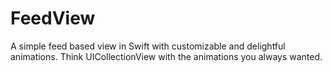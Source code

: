 # FeedView
A simple feed based view in Swift with customizable and delightful animations. Think UICollectionView with the animations you always wanted.
